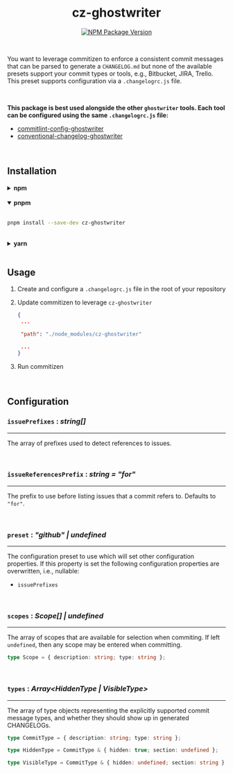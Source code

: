 <h1 align="center">cz-ghostwriter</h1>

<div align="center">

[![NPM Package Version](https://img.shields.io/npm/v/cz-ghostwriter)](https://www.npmjs.com/package/cz-ghostwriter)

</div>

<br />

You want to leverage commitizen to enforce a consistent commit messages that can be parsed to
generate a `CHANGELOG.md` but none of the available presets support your commit types or tools,
e.g., Bitbucket, JIRA, Trello. This preset supports configuration via a `.changelogrc.js` file.

<br />

**This package is best used alongside the other `ghostwriter` tools. Each tool can be configured
using the same `.changelogrc.js` file:**

- [commitlint-config-ghostwriter](../commitlint-config-ghostwriter)
- [conventional-changelog-ghostwriter](../conventional-changelog-ghostwriter)

<br />

## Installation

<details>
  <summary><strong>npm</strong></summary>
  <br />

```sh
npm install --save-dev cz-ghostwriter
```

</details>

<br />

<details open>
  <summary><strong>pnpm</strong></summary>
  <br />

```sh
pnpm install --save-dev cz-ghostwriter
```

</details>

<br />

<details>
  <summary><strong>yarn</strong></summary>
  <br />

```sh
yarn add --dev cz-ghostwriter
```

</details>

<br />

## Usage

1. Create and configure a `.changelogrc.js` file in the root of your repository
2. Update commitizen to leverage `cz-ghostwriter`

   ```json
   {
    ...

    "path": "./node_modules/cz-ghostwriter"

    ...
   }
   ```

3. Run commitizen

<br />

## Configuration

### `issuePrefixes` : _string[]_

---

The array of prefixes used to detect references to issues.

<br >

### `issueReferencesPrefix` : _string = "for"_

---

The prefix to use before listing issues that a commit refers to. Defaults to `"for"`.

<br >

### `preset` : _"github" | undefined_

---

The configuration preset to use which will set other configuration properties. If this property is
set the following configuration properties are overwritten, i.e., nullable:

- `issuePrefixes`

<br >

### `scopes` : _Scope[] | undefined_

---

The array of scopes that are available for selection when commiting. If left `undefined`, then any
scope may be entered when committing.

```ts
type Scope = { description: string; type: string };
```

<br >

### `types` : _Array<HiddenType | VisibleType>_

---

The array of type objects representing the explicitly supported commit message types, and whether
they should show up in generated CHANGELOGs.

```ts
type CommitType = { description: string; type: string };

type HiddenType = CommitType & { hidden: true; section: undefined };

type VisibleType = CommitType & { hidden: undefined; section: string };
```
